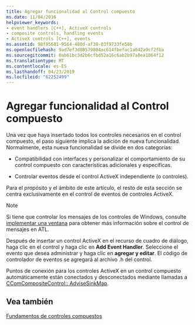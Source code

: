 ```yaml
---
title: Agregar funcionalidad al Control compuesto
ms.date: 11/04/2016
helpviewer_keywords:
- event handlers [C++], ActiveX controls
- composite controls, handling events
- ActiveX controls [C++], events
ms.assetid: 98f85681-9564-480d-af38-03f9733fe58b
ms.openlocfilehash: 9ad7ef3d80579804ac614fbefac1a042a9cf2fba
ms.sourcegitcommit: 0ab61bc3d2b6cfbd52a16c6ab2b97a8ea1864f12
ms.translationtype: MT
ms.contentlocale: es-ES
ms.lasthandoff: 04/23/2019
ms.locfileid: "62252499"
---
```

# <a name="adding-functionality-to-the-composite-control"></a>Agregar funcionalidad al Control compuesto

Una vez que haya insertado todos los controles necesarios en el control compuesto, el paso siguiente implica la adición de nueva funcionalidad. Normalmente, esta nueva funcionalidad se divide en dos categorías:

- Compatibilidad con interfaces y personalizar el comportamiento de su control compuesto con características adicionales y específicas.

- Controlar eventos desde el control ActiveX independiente (o controles).

Para el propósito y el ámbito de este artículo, el resto de esta sección se centra exclusivamente en el control de eventos de controles ActiveX.

> [!NOTE]
>  Si tiene que controlar los mensajes de los controles de Windows, consulte [implementar una ventana](../atl/implementing-a-window.md) para obtener más información sobre el control de mensajes en ATL.

Después de insertar un control ActiveX en el recurso de cuadro de diálogo, haga clic en el control y haga clic en **Add Event Handler**. Seleccione el evento que desea administrar y haga clic en **agregar y editar**. El código de controlador de eventos se agregará al archivo .h del control.

Puntos de conexión para los controles ActiveX en un control compuesto automáticamente están conectados y desconectados mediante llamadas a [CComCompositeControl:: AdviseSinkMap](../atl/reference/ccomcompositecontrol-class.md#advisesinkmap).

## <a name="see-also"></a>Vea también

[Fundamentos de controles compuestos](../atl/atl-composite-control-fundamentals.md)
